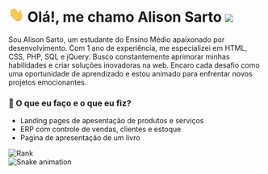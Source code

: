 <h1>
  <img src="https://raw.githubusercontent.com/ABSphreak/ABSphreak/master/gifs/Hi.gif" height="30px">
  Olá!, me chamo Alison Sarto 
  <img height="30px" src="https://emojis.slackmojis.com/emojis/images/1531849430/4246/blob-sunglasses.gif?1531849430"></h1>
</h1>

Sou Alison Sarto, um estudante do Ensino Médio apaixonado por desenvolvimento. Com 1 ano de experiência, me especializei em HTML, CSS, PHP, SQL e jQuery. Busco constantemente aprimorar minhas habilidades e criar soluções inovadoras na web. Encaro cada desafio como uma oportunidade de aprendizado e estou animado para enfrentar novos projetos emocionantes.

### 🌱 O que eu faço e o que eu fiz?
- Landing pages de apesentação de produtos e serviços
- ERP com controle de vendas, clientes e estoque
- Pagina de apresentação de um livro

![Rank](https://github-readme-stats.vercel.app/api?username=AlisonSarto&count_private=true&show_icons=true&hide=stars&include_all_commits=true&theme=tokyonight)
<br>
![Snake animation](https://github.com/AlisonSarto/AlisonSarto/blob/output/github-contribution-grid-snake.svg)
